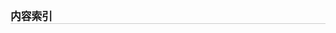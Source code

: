 <script>
// https://github.com/ghiculescu/jekyll-table-of-contents
$(document).ready(function() {
  var no_back_to_top_links = false

  var headers = $('h1, h2, h3, h4, h5, h6').filter(function() {return this.id}), // get all headers with an ID
      output = $('.toc');
  if (!headers.length || headers.length < 3 || !output.length)
    return;

  var get_level = function(ele) { return parseInt(ele.nodeName.replace("H", ""), 10) }
  var highest_level = headers.map(function(_, ele) { return get_level(ele) }).get().sort()[0]
  var return_to_top = '<i class="icon-arrow-up back-to-top">&uarr;</i>'
  //var return_to_top = ''

  var level = get_level(headers[0]), this_level, html = "<ul>";
  headers.on('click', function() {
    if (!no_back_to_top_links) window.location.hash = this.id
  }).addClass('clickable-header').each(function(_, header) {
    this_level = get_level(header);
    if (!no_back_to_top_links && this_level === highest_level) {
      $(header).addClass('top-level-header').after(return_to_top)
    }
    <!-- if (this_level === level) // same level as before; same indenting -->
      html += "<a href='#" + header.id + "'>" + header.innerHTML + "</a><br  style='margin:0.5em 0; display:block;' />";
    <!-- else if (this_level < level) // higher level than before; end parent ol -->
      <!-- html += "</ul></li><li><a href='#" + header.id + "'>" + header.innerHTML + "</a>"; -->
    <!-- else if (this_level > level) // lower level than before; expand the previous to contain a ol -->
      <!-- html += "<ul><li><a href='#" + header.id + "'>" + header.innerHTML + "</a>"; -->
    level = this_level; // update for the next one
  });
  html += "</ul>";
  if (!no_back_to_top_links) {
    $(document).on('click', '.back-to-top', function() {
      $(window).scrollTop(0)
      window.location.hash = ''
    })
  }
  output.hide().html(html).show('slow');
});
</script>
<div class="toc-header">
<div class="toc-title" style="font-weight: bold; font-size: 1.2em; padding:0.5em 15px 0 0; border-bottom:1px #cccccc solid;"> 内容索引 </div>
<div class="toc"></div>
</div>

